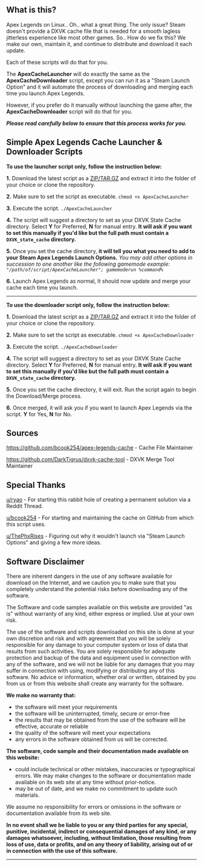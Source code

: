 
What is this?
---
Apex Legends on Linux.. Oh.. what a great thing. The only issue? Steam doesn't provide a DXVK cache file that is needed for a smooth lagless jitterless experience like most other games. So.. How do we fix this? We make our own, maintain it, and continue to distribute and download it each update.

Each of these scripts will do that for you.

The **ApexCacheLauncher** will do exactly the same as the **ApexCacheDownloader** script, except you can run it as a "Steam Launch Option" and it will automate the process of downloading and merging each time you launch Apex Legends.

However, if you prefer do it manually without launching the game after, the **ApexCacheDownloader** script will do that for you.

***Please read carefully below to ensure that this process works for you.***

Simple Apex Legends Cache Launcher & Downloader Scripts
---
**To use the launcher script only, follow the instruction below:**

 **1.** Download the latest script as a [ZIP/TAR.GZ](https://github.com/TheMethodicalJosh/apex-legends-cache-automated/releases) and extract it into the folder of your choice or clone the repository.

 **2.** Make sure to set the script as executable. `chmod +x ApexCacheLauncher`

 **3.** Execute the script. `./ApexCacheLauncher`

 **4.** The script will suggest a directory to set as your DXVK State Cache directory. Select **Y** for Preferred, **N** for manual entry. **It will ask if you want to set this manually if you'd like but the full path must contain a `DXVK_state_cache` directory.**

  **5.** Once you set the cache directory, **it will tell you what you need to add to your Steam Apex Legends Launch Options.** *You may add other options in succession to one another like the following gamemode example: `"/path/of/script/ApexCacheLauncher"; gamemoderun %command%`*

 **6.** Launch Apex Legends as normal, It should now update and merge your cache each time you launch.

---
**To use the downloader script only, follow the instruction below:**

 **1.** Download the latest script as a [ZIP/TAR.GZ](https://github.com/TheMethodicalJosh/apex-legends-cache-automated/releases) and extract it into the folder of your choice or clone the repository.

 **2.** Make sure to set the script as executable. `chmod +x ApexCacheDownloader`

 **3.** Execute the script. `./ApexCacheDownloader`

 **4.** The script will suggest a directory to set as your DXVK State Cache directory. Select **Y** for Preferred, **N** for manual entry. **It will ask if you want to set this manually if you'd like but the full path must contain a `DXVK_state_cache` directory.**

  **5.** Once you set the cache directory, it will exit. Run the script again to begin the Download/Merge process.

 **6.** Once merged, it will ask you if you want to launch Apex Legends via the script. **Y** for Yes, **N** for No.
 
Sources
---
https://github.com/bcook254/apex-legends-cache - Cache File Maintainer

https://github.com/DarkTigrus/dxvk-cache-tool - DXVK Merge Tool Maintainer

Special Thanks
---
[u/ryao](https://www.reddit.com/r/linux_gaming/comments/t5xrho/dxvk_state_cache_for_fixing_stutter_in_apex/) - For starting this rabbit hole of creating a permanent solution via a Reddit Thread.

[u/bcook254](https://www.reddit.com/r/linux_gaming/comments/umuo6o/apex_legends_dxvk_cache_file_git_repo/) - For starting and maintaining the cache on GitHub from which this script uses.

[u/ThePhxRises](https://github.com/ThePhxRises) - Figuring out why it wouldn't launch via "Steam Launch Options" and giving a few more ideas.

Software Disclaimer
---
There are inherent dangers in the use of any software available for download on the Internet, and we caution you to make sure that you completely understand the potential risks before downloading any of the software.

The Software and code samples available on this website are provided "as is" without warranty of any kind, either express or implied. Use at your own risk.

The use of the software and scripts downloaded on this site is done at your own discretion and risk and with agreement that you will be solely responsible for any damage to your computer system or loss of data that results from such activities. You are solely responsible for adequate protection and backup of the data and equipment used in connection with any of the software, and we will not be liable for any damages that you may suffer in connection with using, modifying or distributing any of this software. No advice or information, whether oral or written, obtained by you from us or from this website shall create any warranty for the software.

**We make no warranty that:**

-   the software will meet your requirements
-   the software will be uninterrupted, timely, secure or error-free
-   the results that may be obtained from the use of the software will be effective, accurate or reliable
-   the quality of the software will meet your expectations
-   any errors in the software obtained from us will be corrected.

**The software, code sample and their documentation made available on this website:**

-   could include technical or other mistakes, inaccuracies or typographical errors. We may make changes to the software or documentation made available on its web site at any time without prior-notice.
-   may be out of date, and we make no commitment to update such materials.

We assume no responsibility for errors or omissions in the software or documentation available from its web site.

**In no event shall we be liable to you or any third parties for any special, punitive, incidental, indirect or consequential damages of any kind, or any damages whatsoever, including, without limitation, those resulting from loss of use, data or profits, and on any theory of liability, arising out of or in connection with the use of this software.**
<hr/>
